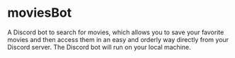 # moviesBot
A Discord bot to search for movies, which allows you to save your favorite movies and then access them in an easy and orderly way directly from your Discord server.
The Discord bot will run on your local machine.
